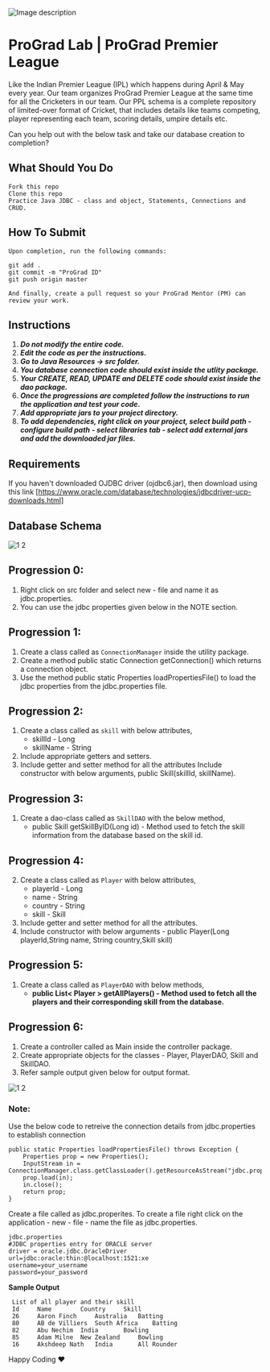 ![Image description](https://i1.faceprep.in/ProGrad/face-logo-resized.png)

# ProGrad Lab | ProGrad Premier League

Like the Indian Premier League (IPL) which happens during April & May every year. Our team organizes ProGrad Premier League at the same time for all the Cricketers in our team. Our PPL schema is a complete repository of limited-over format of Cricket, that includes details like teams competing, player representing each team, scoring details, umpire details etc.

Can you help out with the below task and take our database creation to completion?


## What Should You Do
```
Fork this repo
Clone this repo
Practice Java JDBC - class and object, Statements, Connections and CRUD.
```

## How To Submit
```
Upon completion, run the following commands:

git add .
git commit -m "ProGrad ID"
git push origin master

And finally, create a pull request so your ProGrad Mentor (PM) can review your work.
```

## Instructions

1. ***Do not modify the entire code.***
2. ***Edit the code as per the instructions.***
3. ***Go to Java Resources -> src folder.***
4. ***You database connection code should exist inside the utlity package.***
5. ***Your CREATE, READ, UPDATE and DELETE code should exist inside the dao package.***
6. ***Once the progressions are completed follow the instructions to run the application and test your code.***
7. ***Add appropriate jars to your project directory.***
8. ***To add dependencies, right click on your project, select build path - configure build path - select libraries tab - select add external jars and add the downloaded jar files.***

## Requirements
If you haven't downloaded OJDBC driver (ojdbc6.jar), then download using this link [https://www.oracle.com/database/technologies/jdbcdriver-ucp-downloads.html]

## Database Schema

![1 2](https://user-images.githubusercontent.com/61002120/76416050-5807d380-63c0-11ea-8d52-9e8750e800f9.png)


## Progression 0:
1. Right click on src folder and select new - file and name it as jdbc.properties.
2. You can use the jdbc properties given below in the NOTE section.

## Progression 1:

1. Create a class called as `ConnectionManager` inside the utility package.
2. Create a method public static Connection getConnection() which returns a connection object.
3. Use the method public static Properties loadPropertiesFile() to load the jdbc properties from the jdbc.properties file.


## Progression 2:

1. Create a class called as `skill` with below attributes,
	- skillld - Long 
	- skillName - String 
2. Include appropriate getters and setters.
3. Include getter and setter method for all the attributes Include constructor with below arguments, public Skill(skillId, skillName).

## Progression 3:

1. Create a dao-class called as `SkillDAO` with the below method,
	- public Skill getSkillBylD(Long id) - Method used to fetch the skill information from the database based on the skill id.

## Progression 4:

2. Create a class called as `Player` with below attributes,
	- playerld - Long 
	- name - String 
	- country - String 
	- skill - Skill 
2. Include getter and setter method for all the attributes.
3. Include constructor with below arguments - public Player(Long playerld,String name, String country,Skill skill)


## Progression 5:

1. Create a class called as `PlayerDAO` with below methods, 
	- **public List< Player > getAllPlayers() - Method used to fetch all the players and their corresponding skill from the database.**
	
## Progression 6:
1. Create a controller called as Main inside the controller package.
2. Create appropriate objects for the classes - Player, PlayerDAO, Skill and SkillDAO.
3. Refer sample output given below for output format.


![1 2](https://user-images.githubusercontent.com/61002120/76416050-5807d380-63c0-11ea-8d52-9e8750e800f9.png)


### Note:

Use the below code to retreive the connection details from jdbc.properties to establish connection
```
public static Properties loadPropertiesFile() throws Exception {
	Properties prop = new Properties();	
	InputStream in = ConnectionManager.class.getClassLoader().getResourceAsStream("jdbc.properties");
	prop.load(in);
	in.close(); 
	return prop;
}
```
Create a file called as jdbc.properites. To create a file right click on the application - new - file - name the file as jdbc.properties.
```
jdbc.properties
#JDBC properties entry for ORACLE server
driver = oracle.jdbc.OracleDriver
url=jdbc:oracle:thin:@localhost:1521:xe
username=your_username
password=your_password

```   
**Sample Output**
```
 List of all player and their skill
 Id 	Name 		Country 	Skill 
 26 	Aaron Finch 	Australia 	Batting 
 80 	AB de Villiers 	South Africa 	Batting 
 82 	Abu Nechim 	India 		Bowling 
 85 	Adam Milne 	New Zealand 	Bowling 
 16 	Akshdeep Nath 	India 		All Rounder
```

Happy Coding ❤️
